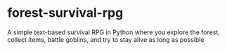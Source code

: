 # forest-survival-rpg
A simple text-based survival RPG in Python where you explore the forest, collect items, battle goblins, and try to stay alive as long as possible
